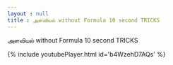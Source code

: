 ```yaml
---
layout : null
title : அளவியல் without Formula 10 second TRICKS
---
```


அளவியல் without Formula 10 second TRICKS



{% include youtubePlayer.html id='b4WzehD7AQs' %}
